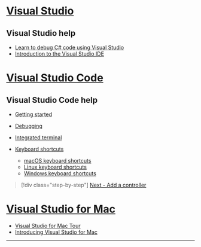 
<!-- VS -------------------------->
# [Visual Studio](#tab/visual-studio)

## Visual Studio help

* [Learn to debug C# code using Visual Studio](https://docs.microsoft.com/en-us/visualstudio/debugger/getting-started-with-the-debugger?view=vs-2017)
* [Introduction to the Visual Studio IDE](https://docs.microsoft.com/en-us/visualstudio/ide/visual-studio-ide?view=vs-2017)

<!-- Code -------------------------->
# [Visual Studio Code](#tab/visual-studio-code)

## Visual Studio Code help

* [Getting started](https://code.visualstudio.com/docs)
* [Debugging](https://code.visualstudio.com/docs/editor/debugging)
* [Integrated terminal](https://code.visualstudio.com/docs/editor/integrated-terminal)
* [Keyboard shortcuts](https://code.visualstudio.com/docs/getstarted/keybindings#_keyboard-shortcuts-reference)

  * [macOS keyboard shortcuts](https://code.visualstudio.com/shortcuts/keyboard-shortcuts-macos.pdf)
  * [Linux keyboard shortcuts](https://code.visualstudio.com/shortcuts/keyboard-shortcuts-linux.pdf)
  * [Windows keyboard shortcuts](https://code.visualstudio.com/shortcuts/keyboard-shortcuts-windows.pdf)

> [!div class="step-by-step"]
> [Next - Add a controller](adding-controller.md)

<!-- Mac -------------------------->
# [Visual Studio for Mac](#tab/visual-studio-mac)

* [Visual Studio for Mac Tour](https://docs.microsoft.com/en-us/visualstudio/mac/ide-tour)
* [Introducing Visual Studio for Mac](https://docs.microsoft.com/en-us/visualstudio/mac/)

---  
<!-- End of VS tabs -->